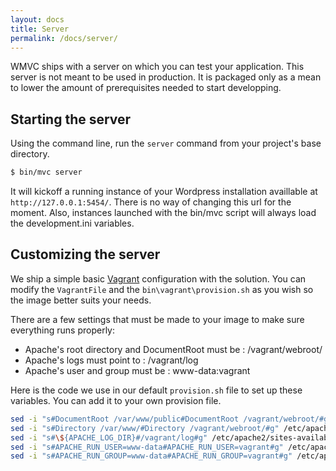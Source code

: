```yaml
---
layout: docs
title: Server
permalink: /docs/server/
---
```


WMVC ships with a server on which you can test your application. This server is not meant to be used in production. It is packaged only as a mean to lower the amount of prerequisites needed to start developping.

## Starting the server

Using the command line, run the `server` command from your project's base directory.

~~~ sh
$ bin/mvc server
~~~

It will kickoff a running instance of your Wordpress installation availlable at `http://127.0.0.1:5454/`. There is no way of changing this url for the moment. Also, instances launched with the bin/mvc script will always load the development.ini variables.

## Customizing the server

We ship a simple basic [Vagrant](http://vagrantup.com) configuration with the solution. You can modify the `VagrantFile` and the `bin\vagrant\provision.sh` as you wish so the image better suits your needs.

There are a few settings that must be made to your image to make sure everything runs properly:

* Apache's root directory and DocumentRoot must be : /vagrant/webroot/
* Apache's logs must point to : /vagrant/log
* Apache's user and group must be : www-data:vagrant

Here is the code we use in our default `provision.sh` file to set up these variables. You can add it to your own provision file.

~~~ sh
sed -i "s#DocumentRoot /var/www/public#DocumentRoot /vagrant/webroot/#g" /etc/apache2/sites-available/000-default.conf
sed -i "s#Directory /var/www/#Directory /vagrant/webroot/#g" /etc/apache2/apache2.conf
sed -i "s#\${APACHE_LOG_DIR}#/vagrant/log#g" /etc/apache2/sites-available/000-default.conf
sed -i "s#APACHE_RUN_USER=www-data#APACHE_RUN_USER=vagrant#g" /etc/apache2/envvars
sed -i "s#APACHE_RUN_GROUP=www-data#APACHE_RUN_GROUP=vagrant#g" /etc/apache2/envvars
~~~
